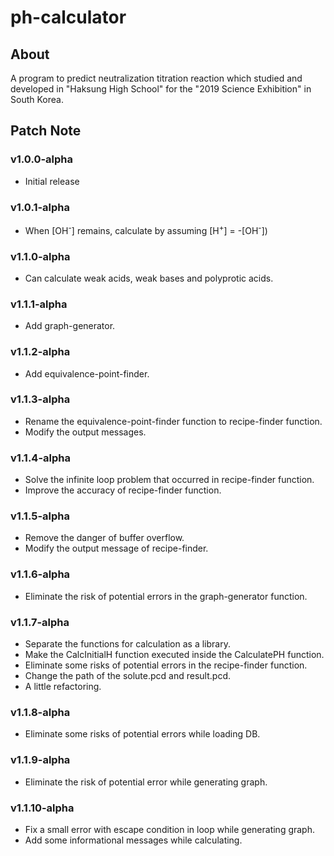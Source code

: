 # ph-calculator

## About

A program to predict neutralization titration reaction which studied and developed in "Haksung High School" for the "2019 Science Exhibition" in South Korea.

## Patch Note

### v1.0.0-alpha

- Initial release

### v1.0.1-alpha

- When [OH<sup>-</sup>] remains, calculate by assuming [H<sup>+</sup>] = -[OH<sup>-</sup>])

### v1.1.0-alpha

- Can calculate weak acids, weak bases and polyprotic acids.

### v1.1.1-alpha

- Add graph-generator.

### v1.1.2-alpha

- Add equivalence-point-finder.

### v1.1.3-alpha

- Rename the equivalence-point-finder function to recipe-finder function.
- Modify the output messages.

### v1.1.4-alpha

- Solve the infinite loop problem that occurred in recipe-finder function.
- Improve the accuracy of recipe-finder function.

### v1.1.5-alpha

- Remove the danger of buffer overflow.
- Modify the output message of recipe-finder.

### v1.1.6-alpha

- Eliminate the risk of potential errors in the graph-generator function.

### v1.1.7-alpha

- Separate the functions for calculation as a library.
- Make the CalcInitialH function executed inside the CalculatePH function.
- Eliminate some risks of potential errors in the recipe-finder function.
- Change the path of the solute.pcd and result.pcd.
- A little refactoring.

### v1.1.8-alpha

- Eliminate some risks of potential errors while loading DB.

### v1.1.9-alpha

- Eliminate the risk of potential error while generating graph.

### v1.1.10-alpha

- Fix a small error with escape condition in loop while generating graph.
- Add some informational messages while calculating.